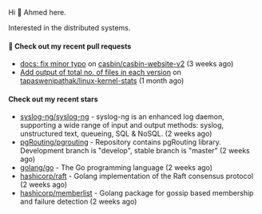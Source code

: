 Hi 👋 Ahmed here.

Interested in the distributed systems.

#### 🔨 Check out my recent pull requests

- [docs: fix minor typo](https://github.com/casbin/casbin-website-v2/pull/144) on [casbin/casbin-website-v2](https://github.com/casbin/casbin-website-v2) (3 weeks ago)
- [Add output of total no. of files in each version](https://github.com/tapaswenipathak/linux-kernel-stats/pull/121) on [tapaswenipathak/linux-kernel-stats](https://github.com/tapaswenipathak/linux-kernel-stats) (1 month ago)

#### Check out my recent stars

- [syslog-ng/syslog-ng](https://github.com/syslog-ng/syslog-ng) - syslog-ng is an enhanced log daemon, supporting a wide range of input and output methods: syslog, unstructured text, queueing, SQL &amp; NoSQL. (2 weeks ago)
- [pgRouting/pgrouting](https://github.com/pgRouting/pgrouting) - Repository contains pgRouting library. Development branch is &#34;develop&#34;, stable branch is &#34;master&#34; (2 weeks ago)
- [golang/go](https://github.com/golang/go) - The Go programming language (2 weeks ago)
- [hashicorp/raft](https://github.com/hashicorp/raft) - Golang implementation of the Raft consensus protocol (2 weeks ago)
- [hashicorp/memberlist](https://github.com/hashicorp/memberlist) - Golang package for gossip based membership and failure detection (2 weeks ago)

